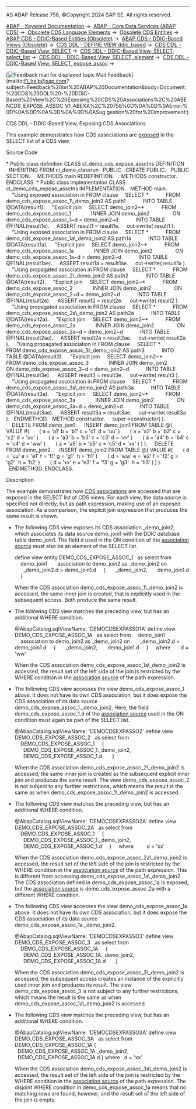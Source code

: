   

* * *

AS ABAP Release 758, ©Copyright 2024 SAP SE. All rights reserved.

[ABAP - Keyword Documentation](javascript:call_link\('abenabap.htm'\)) →  [ABAP - Core Data Services (ABAP CDS)](javascript:call_link\('abencds.htm'\)) →  [Obsolete CDS Language Elements](javascript:call_link\('abencds_obsolete.htm'\)) →  [Obsolete CDS Entities](javascript:call_link\('abencds_entities_obsolete.htm'\)) →  [ABAP CDS - DDIC-Based Entities (Obsolete)](javascript:call_link\('abencds_ddic_entity.htm'\)) →  [ABAP CDS - DDIC-Based Views (Obsolete)](javascript:call_link\('abencds_v1_views.htm'\)) →  [CDS DDL - DEFINE VIEW ddic\_based](javascript:call_link\('abencds_define_view_v1.htm'\)) →  [CDS DDL - DDIC-Based View, SELECT](javascript:call_link\('abencds_select_statement_v1.htm'\)) →  [CDS DDL - DDIC-Based View, SELECT, select\_list](javascript:call_link\('abencds_select_list_v1.htm'\)) →  [CDS DDL - DDIC-Based View, SELECT, element](javascript:call_link\('abencds_select_list_entry_v1.htm'\)) →  [CDS DDL - DDIC-Based View, SELECT, expose\_assoc](javascript:call_link\('abencds_select_list_association_v1.htm'\)) → 

 [![](Mail.gif?object=Mail.gif "Feedback mail for displayed topic") Mail Feedback](mailto:f1_help@sap.com?subject=Feedback%20on%20ABAP%20Documentation&body=Document:%20CDS%20DDL%20-%20DDIC-Based%20View%2C%20Exposing%20CDS%20Associations%2C%20ABENCDS_EXPOSE_ASSOC_V1_ABEXA%2C%20758%0D%0A%0D%0AError:%0D%0A%0D%0A%0D%0A%0D%0ASug
gestion%20for%20improvement:)

CDS DDL - DDIC-Based View, Exposing CDS Associations

This example demonstrates how CDS associations are [exposed](javascript:call_link\('abencds_select_list_association_v1.htm'\)) in the SELECT list of a CDS view.

Source Code   

\* Public class definition
CLASS cl\_demo\_cds\_expose\_assctns DEFINITION
  INHERITING FROM cl\_demo\_classrun
  PUBLIC
  CREATE PUBLIC.
  PUBLIC SECTION.
    METHODS main REDEFINITION.
    METHODS constructor.
ENDCLASS.
\* Public class implementation
CLASS cl\_demo\_cds\_expose\_assctns IMPLEMENTATION.
  METHOD main.
    "Using exposed association in FROM clause
    SELECT \*
           FROM demo\_cds\_expose\_assoc\_1\\\_demo\_join2 AS path1
           INTO TABLE @DATA(result1).
    "Explicit join
    SELECT demo\_join2~\*
           FROM demo\_cds\_expose\_assoc\_1
             INNER JOIN demo\_join2
               ON demo\_cds\_expose\_assoc\_1~d = demo\_join2~d
           INTO TABLE @FINAL(result1e).
    ASSERT result1 = result1e.
    out->write( result1 ).
    "Using exposed association in FROM clause
    SELECT \*
           FROM demo\_cds\_expose\_assoc\_1a\\\_demo\_join2 AS path1a
           INTO TABLE @DATA(result1a).
    "Explicit join
    SELECT demo\_join2~\*
           FROM demo\_cds\_expose\_assoc\_1a
             INNER JOIN demo\_join2
               ON demo\_cds\_expose\_assoc\_1a~d = demo\_join2~d
           INTO TABLE @FINAL(result1ae).
    ASSERT result1a = result1ae.
    out->write( result1a ).
    "Using propagated association in FROM clause
    SELECT \*
           FROM demo\_cds\_expose\_assoc\_2\\\_demo\_join2 AS path2
           INTO TABLE @DATA(result2).
    "Explicit join
    SELECT demo\_join2~\*
           FROM demo\_cds\_expose\_assoc\_2
             INNER JOIN demo\_join2
               ON demo\_cds\_expose\_assoc\_2~d = demo\_join2~d
           INTO TABLE @FINAL(result2e).
    ASSERT result2 = result2e.
    out->write( result2 ).
    "Using propagated association in FROM clause
    SELECT \*
           FROM demo\_cds\_expose\_assoc\_2a\\\_demo\_join2 AS path2a
           INTO TABLE @DATA(result2a).
    "Explicit join
    SELECT demo\_join2~\*
           FROM demo\_cds\_expose\_assoc\_2a
             INNER JOIN demo\_join2
               ON demo\_cds\_expose\_assoc\_2a~d = demo\_join2~d
           INTO TABLE @FINAL(result2ae).
    ASSERT result2a = result2ae.
    out->write( result2a ).
    "Using propagated association in FROM clause
    SELECT \*
           FROM demo\_cds\_expose\_assoc\_3\\\_demo\_join2 AS path3
           INTO TABLE @DATA(result3).
    "Explicit join
    SELECT demo\_join2~\*
           FROM demo\_cds\_expose\_assoc\_3
             INNER JOIN demo\_join2
               ON demo\_cds\_expose\_assoc\_3~d = demo\_join2~d
           INTO TABLE @FINAL(result3e).
    ASSERT result3 = result3e.
    out->write( result3 ).
    "Using propagated association in FROM clause
    SELECT \*
           FROM demo\_cds\_expose\_assoc\_3a\\\_demo\_join2 AS path3a
           INTO TABLE @DATA(result3a).
    "Explicit join
    SELECT demo\_join2~\*
           FROM demo\_cds\_expose\_assoc\_3a
             INNER JOIN demo\_join2
               ON demo\_cds\_expose\_assoc\_3a~d = demo\_join2~d
           INTO TABLE @FINAL(result3ae).
    ASSERT result3a = result3ae.
    out->write( result3a ).
  ENDMETHOD.
  METHOD constructor.
    super->constructor( ).
    DELETE FROM demo\_join1.
    INSERT demo\_join1 FROM TABLE @( VALUE #(
      ( a = 'a1' b = 'b1' c = 'c1' d = 'uu' )
      ( a = 'a2' b = 'b2' c = 'c2' d = 'uu' )
      ( a = 'a3' b = 'b3' c = 'c3' d = 'vv' )
      ( a = 'a4' b = 'b4' c = 'c4' d = 'ww' )
      ( a = 'a5' b = 'b5' c = 'c5' d = 'xx' ) ) ).
    DELETE FROM demo\_join2.
    INSERT demo\_join2 FROM TABLE @( VALUE #(
      ( d = 'uu' e = 'e1' f = 'f1' g = 'g1'  h = 'h1' )
      ( d = 'ww' e = 'e2' f = 'f2' g = 'g2'  h = 'h2' )
      ( d = 'xx' e = 'e3' f = 'f3' g = 'g3'  h = 'h3' ) ) ).
  ENDMETHOD.
ENDCLASS.

Description   

The example demonstrates how [CDS associations](javascript:call_link\('abencds_association_glosry.htm'\) "Glossary Entry") are accessed that are exposed in the SELECT list of CDS views. For each view, the data source is specified not directly, but as path expression, making use of an exposed association. As a comparison, the explicit join expression that produces the same result is shown.

-   The following CDS view exposes its CDS association \_demo\_join2, which associates its data source demo\_join1 with the DDIC database table demo\_join1. The field d used in the ON condition of the [association source](javascript:call_link\('abenassociation_source_glosry.htm'\) "Glossary Entry") must also be an element of the SELECT list.
    
    define view entity DEMO\_CDS\_EXPOSE\_ASSOC\_1
      as select from
        demo\_join1  
        association to demo\_join2 as \_demo\_join2 on
          \_demo\_join2.d = demo\_join1.d
        {
          \_demo\_join2,
          demo\_join1.d
        }
    
    When the CDS association demo\_cds\_expose\_assoc\_1\\\_demo\_join2 is accessed, the same inner join is created, that is explicitly used in the subsequent access. Both produce the same result.
    
-   The following CDS view matches the preceding view, but has an additional WHERE condition.
    
    @AbapCatalog.sqlViewName: 'DEMOCDSEXPASSO1A'
    define view DEMO\_CDS\_EXPOSE\_ASSOC\_1A
      as select from
        demo\_join1
        association to demo\_join2 as \_demo\_join2 on
          \_demo\_join2.d = demo\_join1.d
        {
          \_demo\_join2,
          demo\_join1.d
        }
        where
          d = 'ww'
    
    When the CDS association demo\_cds\_expose\_assoc\_1a\\\_demo\_join2 is accessed, the result set of the left side of the join is restricted by the WHERE condition in the [association source](javascript:call_link\('abenassociation_source_glosry.htm'\) "Glossary Entry") of the path expression.
    
-   The following CDS view accesses the view demo\_cds\_expose\_assoc\_1 above. It does not have its own CDS association, but it does expose the CDS association of its data source demo\_cds\_expose\_assoc\_1.\_demo\_join2. Here, the field demo\_cds\_expose\_assoc\_1.d of the [association source](javascript:call_link\('abenassociation_source_glosry.htm'\) "Glossary Entry") used in the ON condition must again be part of the SELECT list.
    
    @AbapCatalog.sqlViewName: 'DEMOCDSEXPASSO2'
    define view DEMO\_CDS\_EXPOSE\_ASSOC\_2
      as select from
        DEMO\_CDS\_EXPOSE\_ASSOC\_1
        {
          DEMO\_CDS\_EXPOSE\_ASSOC\_1.\_demo\_join2,
          DEMO\_CDS\_EXPOSE\_ASSOC\_1.d  
        }
    
    When the CDS association demo\_cds\_expose\_assoc\_2\\\_demo\_join2 is accessed, the same inner join is created as the subsequent explicit inner join and produces the same result. The view demo\_cds\_expose\_assoc\_2 is not subject to any further restrictions, which means the result is the same as when demo\_cds\_expose\_assoc\_1\\\_demo\_join2 is accessed.
    
-   The following CDS view matches the preceding view, but has an additional WHERE condition.
    
    @AbapCatalog.sqlViewName: 'DEMOCDSEXPASSO2A'
    define view DEMO\_CDS\_EXPOSE\_ASSOC\_2A
      as select from
        DEMO\_CDS\_EXPOSE\_ASSOC\_1
        {
          DEMO\_CDS\_EXPOSE\_ASSOC\_1.\_demo\_join2,
          DEMO\_CDS\_EXPOSE\_ASSOC\_1.d
        }
        where  
          d = 'xx'
    
    When the CDS association demo\_cds\_expose\_assoc\_2a\\\_demo\_join2 is accessed, the result set of the left side of the join is restricted by the WHERE condition in the [association source](javascript:call_link\('abenassociation_source_glosry.htm'\) "Glossary Entry") of the path expression. This is different from accessing demo\_cds\_expose\_assoc\_1a\\\_demo\_join2. The CDS association defined in demo\_cds\_expose\_assoc\_1a is exposed, but the [association source](javascript:call_link\('abenassociation_source_glosry.htm'\) "Glossary Entry") is demo\_cds\_expose\_assoc\_2a with a different WHERE condition.
    
-   The following CDS view accesses the view demo\_cds\_expose\_assoc\_1a above. It does not have its own CDS association, but it does expose the CDS association of its data source demo\_cds\_expose\_assoc\_1a.\_demo\_join2.
    
    @AbapCatalog.sqlViewName: 'DEMOCDSEXPASSO3'
    define view DEMO\_CDS\_EXPOSE\_ASSOC\_3
      as select from
        DEMO\_CDS\_EXPOSE\_ASSOC\_1A
        {
          DEMO\_CDS\_EXPOSE\_ASSOC\_1A.\_demo\_join2,
          DEMO\_CDS\_EXPOSE\_ASSOC\_1A.d  
        }
    
    When the CDS association demo\_cds\_expose\_assoc\_3\\\_demo\_join2 is accessed, the subsequent access creates an instance of the explicitly used inner join and produces its result. The view demo\_cds\_expose\_assoc\_3 is not subject to any further restrictions, which means the result is the same as when demo\_cds\_expose\_assoc\_1a\\\_demo\_join2 is accessed.
    
-   The following CDS view matches the preceding view, but has an additional WHERE condition.
    
    @AbapCatalog.sqlViewName: 'DEMOCDSEXPASSO3A'
    define view DEMO\_CDS\_EXPOSE\_ASSOC\_3A
      as select from DEMO\_CDS\_EXPOSE\_ASSOC\_1A
    {
      DEMO\_CDS\_EXPOSE\_ASSOC\_1A.\_demo\_join2,
      DEMO\_CDS\_EXPOSE\_ASSOC\_1A.d
    }
    where
      d = 'xx'
    
    When the CDS association demo\_cds\_expose\_assoc\_3a\\\_demo\_join2 is accessed, the result set of the left side of the join is restricted by the WHERE condition in the [association source](javascript:call_link\('abenassociation_source_glosry.htm'\) "Glossary Entry") of the path expression. The disjoint WHERE condition in demo\_cds\_expose\_assoc\_1a means that no matching rows are found, however, and the result set of the left side of the join is empty.